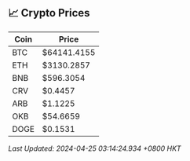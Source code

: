 ## 📈 Crypto Prices

| Coin | Price |
| ---- | ----- |
| BTC | $64141.4155 |
| ETH | $3130.2857 |
| BNB | $596.3054 |
| CRV | $0.4457 |
| ARB | $1.1225 |
| OKB | $54.6659 |
| DOGE | $0.1531 |

_Last Updated: 2024-04-25 03:14:24.934 +0800 HKT_